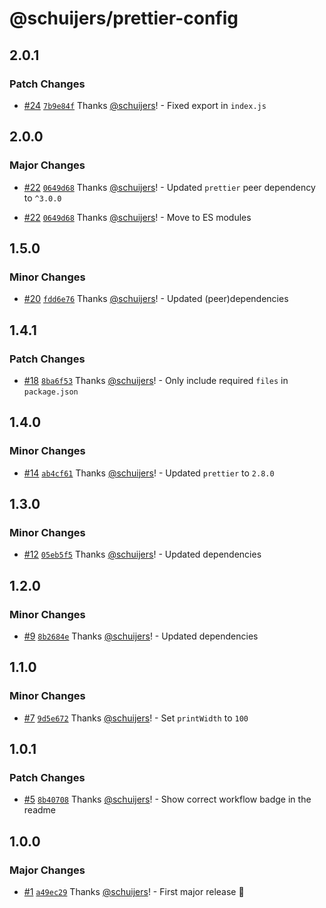 # @schuijers/prettier-config

## 2.0.1

### Patch Changes

- [#24](https://github.com/schuijers/prettier-config/pull/24)
  [`7b9e84f`](https://github.com/schuijers/prettier-config/commit/7b9e84f7ede98e5ebea202a449db9e3fcb678481)
  Thanks [@schuijers](https://github.com/schuijers)! - Fixed export in `index.js`

## 2.0.0

### Major Changes

- [#22](https://github.com/schuijers/prettier-config/pull/22)
  [`0649d68`](https://github.com/schuijers/prettier-config/commit/0649d68f84ab8ff27cfa1c7e201df8d73dc99157)
  Thanks [@schuijers](https://github.com/schuijers)! - Updated `prettier` peer dependency to
  `^3.0.0`

- [#22](https://github.com/schuijers/prettier-config/pull/22)
  [`0649d68`](https://github.com/schuijers/prettier-config/commit/0649d68f84ab8ff27cfa1c7e201df8d73dc99157)
  Thanks [@schuijers](https://github.com/schuijers)! - Move to ES modules

## 1.5.0

### Minor Changes

- [#20](https://github.com/schuijers/prettier-config/pull/20)
  [`fdd6e76`](https://github.com/schuijers/prettier-config/commit/fdd6e763e89eeec337585f0884faa4719892b9cd)
  Thanks [@schuijers](https://github.com/schuijers)! - Updated (peer)dependencies

## 1.4.1

### Patch Changes

- [#18](https://github.com/schuijers/prettier-config/pull/18)
  [`8ba6f53`](https://github.com/schuijers/prettier-config/commit/8ba6f536eeae33936a71d04f8ab731c084597eee)
  Thanks [@schuijers](https://github.com/schuijers)! - Only include required `files` in
  `package.json`

## 1.4.0

### Minor Changes

- [#14](https://github.com/schuijers/prettier-config/pull/14)
  [`ab4cf61`](https://github.com/schuijers/prettier-config/commit/ab4cf6152fe7c941da881c273fd2659cac836740)
  Thanks [@schuijers](https://github.com/schuijers)! - Updated `prettier` to `2.8.0`

## 1.3.0

### Minor Changes

- [#12](https://github.com/schuijers/prettier-config/pull/12)
  [`05eb5f5`](https://github.com/schuijers/prettier-config/commit/05eb5f5c36d16ff439771c0c956fafc848b365d7)
  Thanks [@schuijers](https://github.com/schuijers)! - Updated dependencies

## 1.2.0

### Minor Changes

- [#9](https://github.com/schuijers/prettier-config/pull/9)
  [`8b2684e`](https://github.com/schuijers/prettier-config/commit/8b2684e83d606781f77b0c1acb44cac4a09a425d)
  Thanks [@schuijers](https://github.com/schuijers)! - Updated dependencies

## 1.1.0

### Minor Changes

- [#7](https://github.com/schuijers/prettier-config/pull/7)
  [`9d5e672`](https://github.com/schuijers/prettier-config/commit/9d5e67296486b6d8810ea37072cdca583542b461)
  Thanks [@schuijers](https://github.com/schuijers)! - Set `printWidth` to `100`

## 1.0.1

### Patch Changes

- [#5](https://github.com/schuijers/prettier-config/pull/5)
  [`8b40708`](https://github.com/schuijers/prettier-config/commit/8b40708cafbb4a6351746600cc46b6b2850072bb)
  Thanks [@schuijers](https://github.com/schuijers)! - Show correct workflow badge in the readme

## 1.0.0

### Major Changes

- [#1](https://github.com/schuijers/prettier-config/pull/1)
  [`a49ec29`](https://github.com/schuijers/prettier-config/commit/a49ec29c990744cd14403875ca35621e7158caef)
  Thanks [@schuijers](https://github.com/schuijers)! - First major release 🎉
